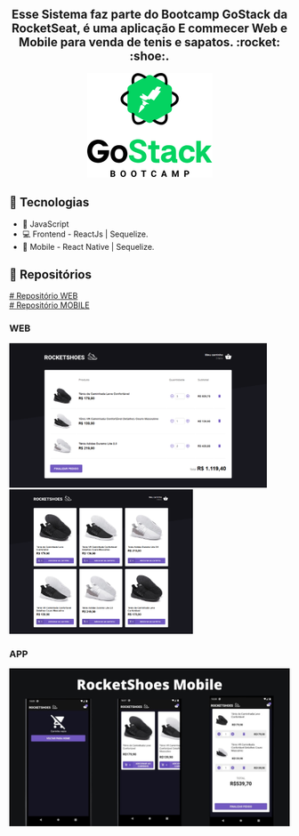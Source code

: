 <h2 align="center">
Esse Sistema faz parte do Bootcamp GoStack da RocketSeat, é uma aplicação E commecer Web e Mobile para venda de tenis e sapatos. :rocket: :shoe:.</br>
</h2>
 
<p align="center"> 
 <img 
    src=".github/68747470733a2f2f726f636b6574736561742d63646e2e73332d73612d656173742d312e616d617a6f6e6177732e636f6d2f626f6f7463616d702d6865616465722e706e67 (1).png"/>
</p>
 
## :rocket: Tecnologias
- :blue_book: JavaScript
- :computer: Frontend - ReactJs | Sequelize.
- :iphone: Mobile - React Native | Sequelize.

## :open_file_folder: Repositórios
<a href="https://github.com/MitchellSymington/rocketshoes-web"># Repositório WEB</a> </br>
<a href="https://github.com/MitchellSymington/rocketshoes-mobile"># Repositório MOBILE</a> </br>


### WEB
<p float="left"> 
 <img height="260" src=".github/rs1.png"/>
 <img height="260" src=".github/rs2.png"/>
</p>

### APP
<p float="left"> 
 <img src=".github/default.jpg"/>
</p>


```Tecnologias

```

